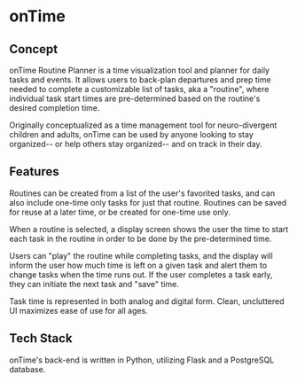 # onTime

## Concept

onTime Routine Planner is a time visualization tool and planner for daily tasks and events. It allows users to back-plan departures and prep time needed to complete a customizable list of tasks, aka a "routine", where individual task start times are pre-determined based on the routine's desired completion time.

Originally conceptualized as a time management tool for neuro-divergent children and adults, onTime can be used by anyone looking to stay organized-- or help others stay organized-- and on track in their day. 

## Features

Routines can be created from a list of the user's favorited tasks, and can also include one-time only tasks for just that routine. Routines can be saved for reuse at a later time, or be created for one-time use only.

When a routine is selected, a display screen shows the user the time to start each task in the routine in order to be done by the pre-determined time.

Users can "play" the routine while completing tasks, and the display will inform the user how much time is left on a given task and alert them to change tasks when the time runs out. If the user completes a task early, they can initiate the next task and "save" time. 

Task time is represented in both analog and digital form. Clean, uncluttered UI maximizes ease of use for all ages.

## Tech Stack

onTime's back-end is written in Python, utilizing Flask and a PostgreSQL database.
